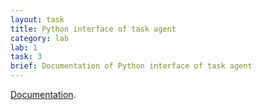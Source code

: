```yaml
---
layout: task
title: Python interface of task agent
category: lab
lab: 1
task: 3
brief: Documentation of Python interface of task agent
---
```


[Documentation]({{site.baseurl}}/public/html/index.html).

